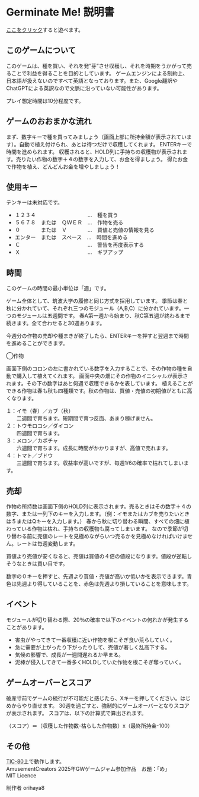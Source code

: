 # Germinate Me! 説明書

[ここをクリック](https://tic80.com/play?cart=4260)すると遊べます。

## このゲームについて

このゲームは、種を買い、それを発”芽”させ収穫し、それを時期をうかがって売ることで利益を得ることを目的としています。
ゲームエンジンによる制約上、日本語が扱えないのですべて英語となっております。また、Google翻訳やChatGPTによる英訳なので文脈に沿っていない可能性があります。

プレイ想定時間は10分程度です。

## ゲームのおおまかな流れ

まず、数字キーで種を買ってみましょう（画面上部に所持金額が表示されています）。自動で植え付けられ、あとは待つだけで収穫してくれます。
ENTERキーで時間を進められます。
収穫されると、HOLD列に手持ちの収穫物が表示されます。売りたい作物の数字＋４の数字を入力して、お金を得ましょう。
得たお金で作物を植え、どんどんお金を増やしましょう！

## 使用キー

テンキーは未対応です。

* １２３４　　　　　　　　　　…　種を買う
* ５６７８　または　ＱＷＥＲ　…　作物を売る
* ０　　　　または　Ｖ　　　　…　買値と売値の情報を見る
* エンター　または　スペース　…　時間を進める
* Ｃ　　　　　　　　　　　　　…　警告を再度表示する
* Ｘ　　　　　　　　　　　　　…　ギブアップ

## 時間

このゲームの時間の最小単位は「週」です。

ゲーム全体として、筑波大学の履修と同じ方式を採用しています。
季節は春と秋に分かれていて、それぞれ三つのモジュール（A,B,C）に分かれています。一つのモジュールは五週間です。
春A第一週から始まり、秋C第五週が終わるまで続きます。全て合わせると30週あります。

今週分の作物の売却や種まきが終了したら、ENTERキーを押すと翌週まで時間を進めることができます。

◯作物

画面下側のコロンの左に書かれている数字を入力することで、その作物の種を自動で購入して植えてくれます。
画面中央の畑にその作物のイニシャルが表示されます。その下の数字はあと何週で収穫できるかを表しています。
植えることができる作物は春も秋も四種類です。秋の作物は、買値・売値の初期値がともに高くなります。

１：イモ（春）／カブ（秋）  
 　　二週間で育ちます。短期間で育つ反面、あまり稼げません。  
２：トウモロコシ／ダイコン  
　　四週間で育ちます。  
３：メロン／カボチャ  
　　六週間で育ちます。成長に時間がかかりますが、高値で売れます。  
４：トマト／ブドウ  
　　三週間で育ちます。収益率が高いですが、毎週1/6の確率で枯れてしまいます。  

## 売却

作物の所持数は画面下側のHOLD列に表示されます。売るときはその数字＋４の数字、または一列下のキーを入力します。（例：イモまたはカブを売りたいときは５またはQキーを入力します。）
春から秋に切り替わる瞬間、すべての畑に植わっている作物は枯れ、手持ちの収穫物も腐ってしまいます。
なので季節が切り替わる前に売値のレートを見極めながらいつ売るかを見極めなければいけません。レートは毎週変動します。

買値より売値が安くなると、売値は買値の４倍の値段になります。値段が逆転しそうなときは買い目です。

数字の０キーを押すと、先週より買値・売値が高いか低いかを表示できます。青色は先週より得していることを、赤色は先週より損していることを意味します。

## イベント

モジュールが切り替わる際、20％の確率で以下のイベントの何れかが発生することがあります。

- 害虫がやってきて一番収穫に近い作物を根こそぎ食い荒らしていく。
- 急に需要が上がったり下がったりして、売値が著しく乱高下する。
- 気候の影響で、成長が一週間遅れるか早まる。
- 泥棒が侵入してきて一番多くHOLDしていた作物を根こそぎ奪っていく。

## ゲームオーバーとスコア

破産寸前でゲームの続行が不可能だと感じたら、Xキーを押してください。はじめからやり直せます。
30週を過ごすと、強制的にゲームオーバーとなりスコアが表示されます。
スコアは、以下の計算式で算出されます。

（スコア）＝（収穫した作物数-枯らした作物数）x（最終所持金-100）


## その他

[TIC-80](https://tic80.com/)上で動作します。  
AmusementCreators 2025年GWゲームジャム参加作品　お題：「め」  
MIT Licence

制作者 orihaya8
